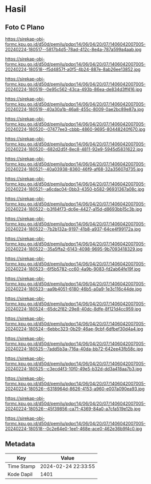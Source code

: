 # Hasil

## Foto C Plano

https://sirekap-obj-formc.kpu.go.id/d50d/pemilu/pdpr/14/06/04/20/07/1406042007005-20240224-180517--5817b4d5-78ad-412c-8e4a-787a599a4aab.jpg

https://sirekap-obj-formc.kpu.go.id/d50d/pemilu/pdpr/14/06/04/20/07/1406042007005-20240224-180518--f5d4857f-a0f5-4b24-887e-8ab26ee13852.jpg

https://sirekap-obj-formc.kpu.go.id/d50d/pemilu/pdpr/14/06/04/20/07/1406042007005-20240224-180519--0e95c562-43ca-493b-86ea-de834d3ff416.jpg

https://sirekap-obj-formc.kpu.go.id/d50d/pemilu/pdpr/14/06/04/20/07/1406042007005-20240224-180519--40a30a1b-46a8-455c-8009-0ae2bc89e87a.jpg

https://sirekap-obj-formc.kpu.go.id/d50d/pemilu/pdpr/14/06/04/20/07/1406042007005-20240224-180520--07477ee3-cbbb-4860-9695-80448240f670.jpg

https://sirekap-obj-formc.kpu.go.id/d50d/pemilu/pdpr/14/06/04/20/07/1406042007005-20240224-180520--682d2d5f-8ec8-4811-92e9-5945d5831622.jpg

https://sirekap-obj-formc.kpu.go.id/d50d/pemilu/pdpr/14/06/04/20/07/1406042007005-20240224-180521--40a03938-8360-46f9-af68-32a35607d735.jpg

https://sirekap-obj-formc.kpu.go.id/d50d/pemilu/pdpr/14/06/04/20/07/1406042007005-20240224-180521--a6cdac04-0bb3-4350-b582-96931367a08c.jpg

https://sirekap-obj-formc.kpu.go.id/d50d/pemilu/pdpr/14/06/04/20/07/1406042007005-20240224-180522--b3f84f73-dc6e-4427-a15d-d8693bb15c3b.jpg

https://sirekap-obj-formc.kpu.go.id/d50d/pemilu/pdpr/14/06/04/20/07/1406042007005-20240224-180522--7b2b132a-9197-41b8-a937-64ce4f99172a.jpg

https://sirekap-obj-formc.kpu.go.id/d50d/pemilu/pdpr/14/06/04/20/07/1406042007005-20240224-180522--35a5ffa2-6143-4098-9695-9b7093418329.jpg

https://sirekap-obj-formc.kpu.go.id/d50d/pemilu/pdpr/14/06/04/20/07/1406042007005-20240224-180523--6f5b5782-cc60-4a9b-9083-fd2ab64fe19f.jpg

https://sirekap-obj-formc.kpu.go.id/d50d/pemilu/pdpr/14/06/04/20/07/1406042007005-20240224-180523--aa9b4051-6180-46b5-a0a9-1e3c116c44de.jpg

https://sirekap-obj-formc.kpu.go.id/d50d/pemilu/pdpr/14/06/04/20/07/1406042007005-20240224-180524--65dc2f82-29e8-40dc-8dfe-8f121d4cc959.jpg

https://sirekap-obj-formc.kpu.go.id/d50d/pemilu/pdpr/14/06/04/20/07/1406042007005-20240224-180524--6ebbc323-0b29-46ae-9cbf-6dfbef30d4a4.jpg

https://sirekap-obj-formc.kpu.go.id/d50d/pemilu/pdpr/14/06/04/20/07/1406042007005-20240224-180525--7add5b3a-716a-40da-bb72-642ee43fb58c.jpg

https://sirekap-obj-formc.kpu.go.id/d50d/pemilu/pdpr/14/06/04/20/07/1406042007005-20240224-180525--c3ecd4f3-10f0-49e5-b32d-dd3a418aa7b3.jpg

https://sirekap-obj-formc.kpu.go.id/d50d/pemilu/pdpr/14/06/04/20/07/1406042007005-20240224-180526--6318964d-8626-4153-a960-e007a090ea93.jpg

https://sirekap-obj-formc.kpu.go.id/d50d/pemilu/pdpr/14/06/04/20/07/1406042007005-20240224-180526--45f39856-ca71-4369-84a0-a7cfa519e12b.jpg

https://sirekap-obj-formc.kpu.go.id/d50d/pemilu/pdpr/14/06/04/20/07/1406042007005-20240224-180518--0c2e64e0-1ee1-468e-ace0-462e36b9f4c0.jpg


## Metadata

| Key        | Value               |
| ---------- | ------------------- |
| Time Stamp | 2024-02-24 22:33:55 |
| Kode Dapil | 1401                |



